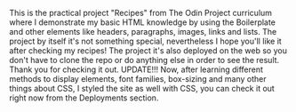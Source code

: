 This is the practical project "Recipes" from The Odin Project curriculum where I demonstrate my basic HTML knowledge by using the Boilerplate and other elements like headers, paragraphs, images, links and lists.
The project by itself it's not something special, nevertheless I hope you'll like it after checking my recipes!
The project it's also deployed on the web so you don't have to clone the repo or do anything else in order to see the result.
Thank you for checking it out.
UPDATE!!!
Now, after learning different methods to display elements, font families, box-sizing and many other things about CSS, I styled the site as well with CSS, you can check it out right now from the Deployments section.